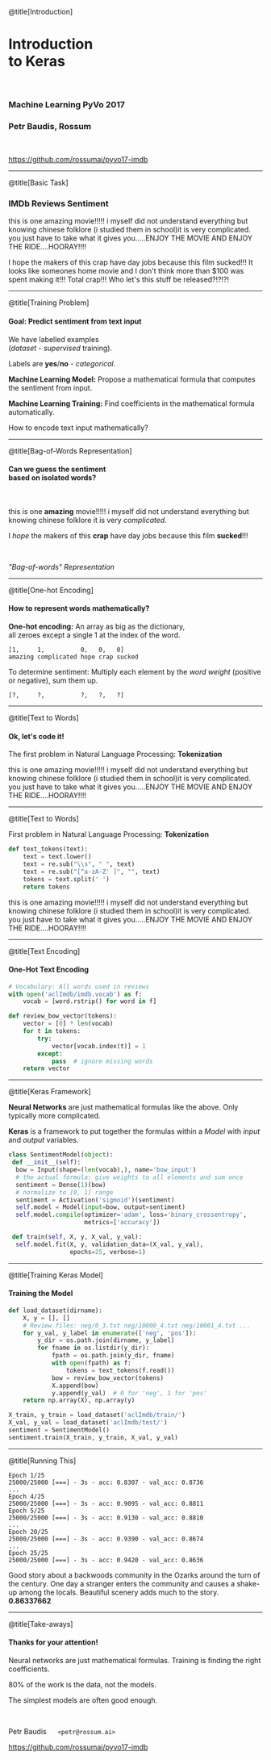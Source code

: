 @title[Introduction]

# Introduction<br>to Keras

<br>

### Machine Learning PyVo 2017

### Petr Baudis, Rossum

<br>

https://github.com/rossumai/pyvo17-imdb

---
@title[Basic Task]

### IMDb Reviews Sentiment

this is one amazing movie!!!!! i myself did not understand everything but knowing chinese folklore (i studied them in school)it is very complicated. you just have to take what it gives you.....ENJOY THE MOVIE AND ENJOY THE RIDE....HOORAY!!!!

I hope the makers of this crap have day jobs because this film sucked!!! It looks like someones home movie and I don't think more than $100 was spent making it!!! Total crap!!! Who let's this stuff be released?!?!?!

---
@title[Training Problem]

#### Goal: Predict sentiment from text input

We have labelled examples<br>(_dataset_ - _supervised_ training).

Labels are **yes**/**no** - _categorical_.

**Machine Learning Model:** Propose a mathematical formula that computes the sentiment from input.

**Machine Learning Training:** Find coefficients in the mathematical formula automatically.

How to encode text input mathematically?

---
@title[Bag-of-Words Representation]

#### Can we guess the sentiment<br>based on isolated words?

<br>

this is one **amazing** movie!!!!! i myself did not understand everything but knowing chinese folklore it is very _complicated_.

I _hope_ the makers of this **crap** have day jobs because this film **sucked**!!!

<br>

_"Bag-of-words" Representation_

---
@title[One-hot Encoding]

#### How to represent words mathematically?

**One-hot encoding:** An array as big as the dictionary,<br> all zeroes except a single 1 at the index of the word.

```
[1,     1,          0,   0,   0]
amazing complicated hope crap sucked
```

To determine sentiment: Multiply each element by the _word weight_ (positive or negative), sum them up.

`[?,     ?,          ?,   ?,   ?]`

---
@title[Text to Words]

#### Ok, let's code it!

The first problem in Natural Language Processing: **Tokenization**

this is one amazing movie!!!!! i myself did not understand everything but knowing chinese folklore (i studied them in school)it is very complicated. you just have to take what it gives you.....ENJOY THE MOVIE AND ENJOY THE RIDE....HOORAY!!!!

---
@title[Text to Words]

First problem in Natural Language Processing: **Tokenization**

```python
def text_tokens(text):
    text = text.lower()
    text = re.sub("\\s", " ", text)
    text = re.sub("[^a-zA-Z' ]", "", text)
    tokens = text.split(' ')
    return tokens
```

this is one amazing movie!!!!! i myself did not understand everything but knowing chinese folklore (i studied them in school)it is very complicated. you just have to take what it gives you.....ENJOY THE MOVIE AND ENJOY THE RIDE....HOORAY!!!!

---
@title[Text Encoding]

#### One-Hot Text Encoding

```python
# Vocabulary: All words used in reviews
with open('aclImdb/imdb.vocab') as f:
    vocab = [word.rstrip() for word in f]

def review_bow_vector(tokens):
    vector = [0] * len(vocab)
    for t in tokens:
        try:
            vector[vocab.index(t)] = 1
        except:
            pass  # ignore missing words
    return vector
```

---
@title[Keras Framework]

**Neural Networks** are just mathematical formulas like the above.
Only typically more complicated.

**Keras** is a framework to put together the formulas
within a *Model* with *input* and *output* variables.

```python
class SentimentModel(object):
 def __init__(self):
  bow = Input(shape=(len(vocab),), name='bow_input')
  # the actual formula: give weights to all elements and sum once
  sentiment = Dense(1)(bow)
  # normalize to [0, 1] range
  sentiment = Activation('sigmoid')(sentiment)
  self.model = Model(input=bow, output=sentiment)
  self.model.compile(optimizer='adam', loss='binary_crossentropy',
                     metrics=['accuracy'])

 def train(self, X, y, X_val, y_val):
  self.model.fit(X, y, validation_data=(X_val, y_val),
                 epochs=25, verbose=1)
```

---
@title[Training Keras Model]

#### Training the Model

```python
def load_dataset(dirname):
    X, y = [], []
    # Review files: neg/0_3.txt neg/10000_4.txt neg/10001_4.txt ...
    for y_val, y_label in enumerate(['neg', 'pos']):
        y_dir = os.path.join(dirname, y_label)
        for fname in os.listdir(y_dir):
            fpath = os.path.join(y_dir, fname)
            with open(fpath) as f:
                tokens = text_tokens(f.read())
            bow = review_bow_vector(tokens)
            X.append(bow)
            y.append(y_val)  # 0 for 'neg', 1 for 'pos'
    return np.array(X), np.array(y)
```

```python
X_train, y_train = load_dataset('aclImdb/train/')
X_val, y_val = load_dataset('aclImdb/test/')
sentiment = SentimentModel()
sentiment.train(X_train, y_train, X_val, y_val)
```

---
@title[Running This]

```
Epoch 1/25
25000/25000 [===] - 3s - acc: 0.8307 - val_acc: 0.8736
...
Epoch 4/25
25000/25000 [===] - 3s - acc: 0.9095 - val_acc: 0.8811
Epoch 5/25
25000/25000 [===] - 3s - acc: 0.9130 - val_acc: 0.8810
...
Epoch 20/25
25000/25000 [===] - 3s - acc: 0.9390 - val_acc: 0.8674
...
Epoch 25/25
25000/25000 [===] - 3s - acc: 0.9420 - val_acc: 0.8636
```

Good story about a backwoods community in the Ozarks around the turn of the century. One day a stranger enters the community and causes a shake-up among the locals. Beautiful scenery adds much to the story.
**0.86337662**

---
@title[Take-aways]

#### Thanks for your attention!

Neural networks are just mathematical formulas.
Training is finding the right coefficients.

80% of the work is the data, not the models.

The simplest models are often good enough.

<br>

Petr Baudis &nbsp;`  <petr@rossum.ai>`

https://github.com/rossumai/pyvo17-imdb
